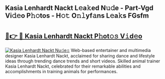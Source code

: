 ## Kasia Lenhardt Nackt L𝚎a𝚔ed N𝚞𝚍e - Part-Vgd Vi𝚍𝚎o P𝚑𝚘tos - H𝚘𝚝 O𝚗𝚕yf𝚊ns L𝚎a𝚔s FGsfm

# <h2><a href="http://kf33zj.oniu.top/?m=Kasia+Lenhardt+Nackt">🔗👉 🔴 Kasia Lenhardt Nackt P𝚑ot𝚘𝚜 V𝚒d𝚎o</a></h2>

[![Kasia Lenhardt Nackt Nu𝚍e𝚜](https://i.imgur.com/0qMVB7G.gif)](http://kf33zj.oniu.top/?m=Kasia+Lenhardt+Nackt)
Web-based entertainer and multimedia designer Kasia Lenhardt Nackt, acclaimed for sharing dance and lifestyle ideas through trending dance trends and short videos. Skilled animal trainer Kasia Lenhardt Nackt, celebrated for their remarkable abilities and accomplishments in training animals for performances.  
